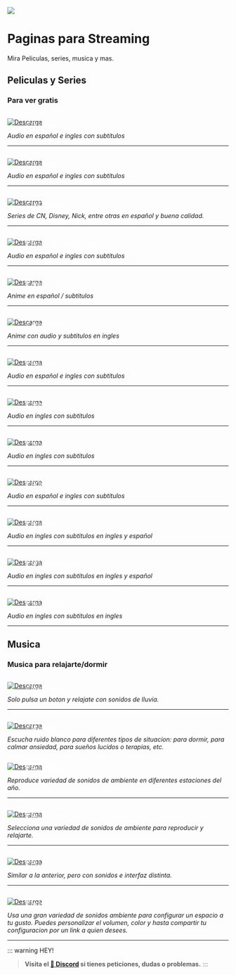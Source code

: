 ![](https://i.postimg.cc/tg35sScS/Paginas-streaming.png)
# Paginas para Streaming
Mira Peliculas, series, musica y mas.

## Peliculas y Series

### Para ver gratis

<a href="https://cuevana.si/" target="_blank">
  <div style="position: relative; padding-top: 1em">
    <p style="position: absolute; top: 4px; left: 20px; font-size: 14px; color: white; text-indent: 20px">⭐ Cuevana 3</p>
    <img src="https://i.postimg.cc/HnDSpf2M/Mini-Descarga.png" alt="Descarga" />
  </div>
</a>      

<a href="/Tutoriales/navega-seguro">
  <Badge type="tip" text="Navega sin anuncios" />
</a>

*Audio en español e ingles con subtitulos* 



---

<a href="https://www.cuevana2espanol.net/" target="_blank">
  <div style="position: relative; padding-top: 1em">
    <p style="position: absolute; top: 4px; left: 20px; font-size: 14px; color: white; text-indent: 20px">⭐ Cuevana 2</p>
    <img src="https://i.postimg.cc/HnDSpf2M/Mini-Descarga.png" alt="Descarga" />
  </div>
</a>

<a href="/Tutoriales/navega-seguro">
  <Badge type="tip" text="Navega sin anuncios" />
</a>

*Audio en español e ingles con subtitulos*

---



<a href="https://www.lacartoons.com/" target="_blank">
  <div style="position: relative; padding-top: 1em">
    <p style="position: absolute; top: 4px; left: 20px; font-size: 14px; color: white; text-indent: 20px">⭐ LACartoons</p>
    <img src="https://i.postimg.cc/HnDSpf2M/Mini-Descarga.png" alt="Descarga" />
  </div>
</a>

<a href="/Tutoriales/navega-seguro">
  <Badge type="tip" text="Navega sin anuncios" />
</a>

*Series de CN, Disney, Nick, entre otras en español y buena calidad.*

---

<a href="https://entrepeliculasyseries.nz/" target="_blank">
  <div style="position: relative; padding-top: 1em">
    <p style="position: absolute; top: 4px; left: 20px; font-size: 14px; color: white; text-indent: 20px">🤍 Entre Peliculas y Series</p>
    <img src="https://i.postimg.cc/HnDSpf2M/Mini-Descarga.png" alt="Descarga" />
  </div>
</a>

<a href="/Tutoriales/navega-seguro">
  <Badge type="tip" text="Navega sin anuncios" />
</a>

*Audio en español e ingles con subtitulos*
  
---

<a href="https://animeflv.io/" target="_blank">
  <div style="position: relative; padding-top: 1em">
    <p style="position: absolute; top: 4px; left: 20px; font-size: 14px; color: white; text-indent: 20px">🤍 AnimeFLV</p>
    <img src="https://i.postimg.cc/HnDSpf2M/Mini-Descarga.png" alt="Descarga" />
  </div>
</a>

<a href="/Tutoriales/navega-seguro">
  <Badge type="tip" text="Navega sin anuncios" />
</a>

*Anime en español / subtitulos*
  
---

<a href="https://aniwave.to/home/" target="_blank">
  <div style="position: relative; padding-top: 1em">
    <p style="position: absolute; top: 4px; left: 20px; font-size: 14px; color: white; text-indent: 20px">⭐ AniwaveTV</p>
    <img src="https://i.postimg.cc/HnDSpf2M/Mini-Descarga.png" alt="Descarga" />
  </div>
</a>

<a href="/Tutoriales/navega-seguro">
  <Badge type="tip" text="Navega sin anuncios" />
</a>

*Anime con audio y subtitulos en ingles*

---

<a href="https://www17.pelisplushd.lat/" target="_blank">
  <div style="position: relative; padding-top: 1em">
    <p style="position: absolute; top: 4px; left: 20px; font-size: 14px; color: white; text-indent: 20px">🤍 PelisPlus</p>
    <img src="https://i.postimg.cc/HnDSpf2M/Mini-Descarga.png" alt="Descarga" />
  </div>
</a>

<a href="/Tutoriales/navega-seguro">
  <Badge type="tip" text="Navega sin anuncios" />
</a>

*Audio en español e ingles con subtitulos*

---

<a href="https://seez.su/" target="_blank">
  <div style="position: relative; padding-top: 1em">
    <p style="position: absolute; top: 4px; left: 20px; font-size: 14px; color: white; text-indent: 20px">🤍 Seez</p>
    <img src="https://i.postimg.cc/HnDSpf2M/Mini-Descarga.png" alt="Descarga" />
  </div>
</a>

<a href="/Tutoriales/navega-seguro">
  <Badge type="tip" text="Navega sin anuncios" />
</a>

*Audio en ingles con subtitulos*

---

<a href="https://yaps.cc/" target="_blank">
  <div style="position: relative; padding-top: 1em">
    <p style="position: absolute; top: 4px; left: 20px; font-size: 14px; color: white; text-indent: 20px">🤍 Yaps.cc</p>
    <img src="https://i.postimg.cc/HnDSpf2M/Mini-Descarga.png" alt="Descarga" />
  </div>
</a>

<a href="/Tutoriales/navega-seguro">
  <Badge type="tip" text="Navega sin anuncios" />
</a>

*Audio en ingles con subtitulos*

---

<a href="https://goku.sx/home" target="_blank">
  <div style="position: relative; padding-top: 1em">
    <p style="position: absolute; top: 4px; left: 20px; font-size: 14px; color: white; text-indent: 20px">🤍 GOKU</p>
    <img src="https://i.postimg.cc/HnDSpf2M/Mini-Descarga.png" alt="Descarga" />
  </div>
</a>

<a href="/Tutoriales/navega-seguro">
  <Badge type="tip" text="Navega sin anuncios" />
</a>

*Audio en español e ingles con subtitulos*

---

<a href="https://bingewatch.to/home" target="_blank">
  <div style="position: relative; padding-top: 1em">
    <p style="position: absolute; top: 4px; left: 20px; font-size: 14px; color: white; text-indent: 20px">🤍 BingeWatch</p>
    <img src="https://i.postimg.cc/HnDSpf2M/Mini-Descarga.png" alt="Descarga" />
  </div>
</a>

<a href="/Tutoriales/navega-seguro">
  <Badge type="tip" text="Navega sin anuncios" />
</a>

*Audio en ingles con subtitulos en ingles y español*
   
---

<a href="https://sflix.to/home" target="_blank">
  <div style="position: relative; padding-top: 1em">
    <p style="position: absolute; top: 4px; left: 20px; font-size: 14px; color: white; text-indent: 20px">🤍 SFlix Movies/Series</p>
    <img src="https://i.postimg.cc/HnDSpf2M/Mini-Descarga.png" alt="Descarga" />
  </div>
</a>

<a href="/Tutoriales/navega-seguro">
  <Badge type="tip" text="Navega sin anuncios" />
</a>

*Audio en ingles con subtitulos en ingles y español*

---

<a href="https://yesmovies.ag/" target="_blank">
  <div style="position: relative; padding-top: 1em">
    <p style="position: absolute; top: 4px; left: 20px; font-size: 14px; color: white; text-indent: 20px">🤍 Yesmovies</p>
    <img src="https://i.postimg.cc/HnDSpf2M/Mini-Descarga.png" alt="Descarga" />
  </div>
</a>

<a href="/Tutoriales/navega-seguro">
  <Badge type="tip" text="Navega sin anuncios" />
</a>

*Audio en ingles con subtitulos en ingles*

---

## Musica 

### Musica para relajarte/dormir

<a href="https://www.rainymood.com/" target="_blank">
  <div style="position: relative; padding-top: 1em">
    <p style="position: absolute; top: 4px; left: 20px; font-size: 14px; color: white; text-indent: 20px">⭐ Rainy Mood</p>
    <img src="https://i.postimg.cc/HnDSpf2M/Mini-Descarga.png" alt="Descarga" />
  </div>
</a>

<a href="/Tutoriales/navega-seguro">
  <Badge type="tip" text="Navega sin anuncios" />
</a>

*Solo pulsa un boton y relajate con sonidos de lluvia.*

---

<a href="https://mynoise.net/" target="_blank">
  <div style="position: relative; padding-top: 1em">
    <p style="position: absolute; top: 4px; left: 20px; font-size: 14px; color: white; text-indent: 20px">⭐ Mynoise</p>
    <img src="https://i.postimg.cc/HnDSpf2M/Mini-Descarga.png" alt="Descarga" />
  </div>
</a>

<a href="/Tutoriales/navega-seguro">
  <Badge type="tip" text="Navega sin anuncios" />
</a>

*Escucha ruido blanco para diferentes tipos de situacion: para dormir, para calmar ansiedad, para sueños lucidos o terapias, etc.*


<a href="https://rainyscope.com/" target="_blank">
  <div style="position: relative; padding-top: 1em">
    <p style="position: absolute; top: 4px; left: 20px; font-size: 14px; color: white; text-indent: 20px">🤍 RainyScope</p>
    <img src="https://i.postimg.cc/HnDSpf2M/Mini-Descarga.png" alt="Descarga" />
  </div>
</a>

<a href="/Tutoriales/navega-seguro">
  <Badge type="tip" text="Navega sin anuncios" />
</a>

*Reproduce variedad de sonidos de ambiente en diferentes estaciones del año.* 

---

<a href="https://rainbowhunt.com/" target="_blank">
  <div style="position: relative; padding-top: 1em">
    <p style="position: absolute; top: 4px; left: 20px; font-size: 14px; color: white; text-indent: 20px">🤍 RainbowHunt</p>
    <img src="https://i.postimg.cc/HnDSpf2M/Mini-Descarga.png" alt="Descarga" />
  </div>
</a>

<a href="/Tutoriales/navega-seguro">
  <Badge type="tip" text="Navega sin anuncios" />
</a>

*Selecciona una variedad de sonidos de ambiente para reproducir y relajarte.*   

---

<a href="https://pluvior.com/" target="_blank">
  <div style="position: relative; padding-top: 1em">
    <p style="position: absolute; top: 4px; left: 20px; font-size: 14px; color: white; text-indent: 20px">🤍 Pluvior</p>
    <img src="https://i.postimg.cc/HnDSpf2M/Mini-Descarga.png" alt="Descarga" />
  </div>
</a>

<a href="/Tutoriales/navega-seguro">
  <Badge type="tip" text="Navega sin anuncios" />
</a>

*Similar a la anterior, pero con sonidos e interfaz distinta.*   
  
---

<a href="https://noises.online/" target="_blank">
  <div style="position: relative; padding-top: 1em">
    <p style="position: absolute; top: 4px; left: 20px; font-size: 14px; color: white; text-indent: 20px">🤍 Noises</p>
    <img src="https://i.postimg.cc/HnDSpf2M/Mini-Descarga.png" alt="Descarga" />
  </div>
</a>

<a href="/Tutoriales/navega-seguro">
  <Badge type="tip" text="Navega sin anuncios" />
</a>

*Usa una gran variedad de sonidos ambiente para configurar un espacio a tu gusto. Puedes personalizar el volumen, color y hasta compartir tu configuracion por un link a quien desees.* 


---

::: warning HEY!
> **Visita el [🚀 Discord](https://discord.gg/cua9Qvfvz5) si tienes peticiones, dudas o problemas.**
:::